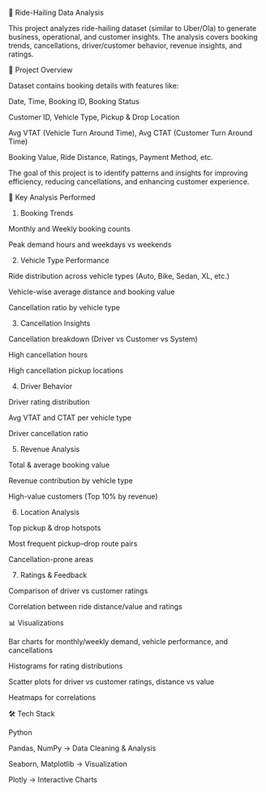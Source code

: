 🚖 Ride-Hailing Data Analysis

This project analyzes ride-hailing dataset (similar to Uber/Ola) to generate business, operational, and customer insights.
The analysis covers booking trends, cancellations, driver/customer behavior, revenue insights, and ratings.

📌 Project Overview

Dataset contains booking details with features like:

Date, Time, Booking ID, Booking Status

Customer ID, Vehicle Type, Pickup & Drop Location

Avg VTAT (Vehicle Turn Around Time), Avg CTAT (Customer Turn Around Time)

Booking Value, Ride Distance, Ratings, Payment Method, etc.

The goal of this project is to identify patterns and insights for improving efficiency, reducing cancellations, and enhancing customer experience.

🔎 Key Analysis Performed
1. Booking Trends

Monthly and Weekly booking counts

Peak demand hours and weekdays vs weekends

2. Vehicle Type Performance

Ride distribution across vehicle types (Auto, Bike, Sedan, XL, etc.)

Vehicle-wise average distance and booking value

Cancellation ratio by vehicle type

3. Cancellation Insights

Cancellation breakdown (Driver vs Customer vs System)

High cancellation hours

High cancellation pickup locations

4. Driver Behavior

Driver rating distribution

Avg VTAT and CTAT per vehicle type

Driver cancellation ratio

5. Revenue Analysis

Total & average booking value

Revenue contribution by vehicle type

High-value customers (Top 10% by revenue)

6. Location Analysis

Top pickup & drop hotspots

Most frequent pickup–drop route pairs

Cancellation-prone areas

7. Ratings & Feedback

Comparison of driver vs customer ratings

Correlation between ride distance/value and ratings

📊 Visualizations

Bar charts for monthly/weekly demand, vehicle performance, and cancellations

Histograms for rating distributions

Scatter plots for driver vs customer ratings, distance vs value

Heatmaps for correlations

🛠️ Tech Stack

Python

Pandas, NumPy → Data Cleaning & Analysis

Seaborn, Matplotlib → Visualization

Plotly → Interactive Charts
